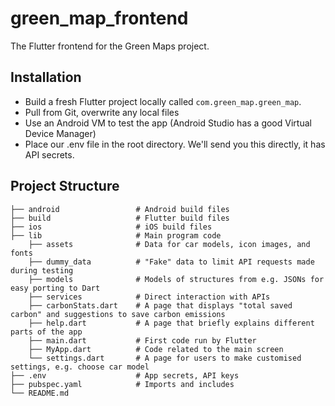 # green_map_frontend

The Flutter frontend for the Green Maps project.

## Installation

- Build a fresh Flutter project locally called `com.green_map.green_map`.
- Pull from Git, overwrite any local files
- Use an Android VM to test the app (Android Studio has a good Virtual Device Manager)
- Place our .env file in the root directory. We'll send you this directly, it has API secrets.

## Project Structure
```
├── android                 # Android build files
├── build                   # Flutter build files
├── ios                     # iOS build files
├── lib                     # Main program code
    ├── assets              # Data for car models, icon images, and fonts
    ├── dummy_data          # "Fake" data to limit API requests made during testing
    ├── models              # Models of structures from e.g. JSONs for easy porting to Dart
    ├── services            # Direct interaction with APIs
    ├── carbonStats.dart    # A page that displays "total saved carbon" and suggestions to save carbon emissions
    ├── help.dart           # A page that briefly explains different parts of the app
    ├── main.dart           # First code run by Flutter
    ├── MyApp.dart          # Code related to the main screen
    └── settings.dart       # A page for users to make customised settings, e.g. choose car model
├── .env                    # App secrets, API keys
├── pubspec.yaml            # Imports and includes
└── README.md

```